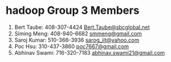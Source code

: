 # hadoop Group 3 Members
1. Bert Taube:    408-307-4424  Bert.Taube@sbcglobal.net
2. Siming Meng:   408-940-6682  smmeng@gmail.com
3. Saroj Kumar:   510-366-3936  sarog_iit@yahoo.com
4. Poc Hsu:       310-437-3860  poc7667@gmail.com
5. Abhinav Swami: 716-320-7183  abhinav.swami21@gmail.com
